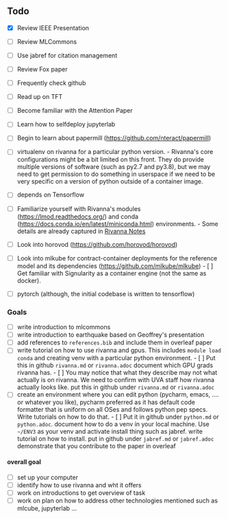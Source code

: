 
## Todo

- [X] Review IEEE Presentation
- [ ] Review MLCommons 
- [ ] Use jabref for citation management
- [ ] Review Fox paper
- [ ] Frequently check github
- [ ] Read up on TFT
- [ ] Become familiar with the Attention Paper
- [ ] Learn how to selfdeploy jupyterlab
- [ ] Begin to learn about papermill (https://github.com/nteract/papermill)
- [ ] virtualenv on rivanna for a particular python version.
      - Rivanna's core configurations might be a bit limited on this front.  They do provide multiple versions of software (such as py2.7 and py3.8), but we may need to get permission to do something in userspace if we need to be very specific on a version of python outside of a container image.
- [ ] depends on Tensorflow
- [ ] Familiarize yourself with Rivanna's modules (https://lmod.readthedocs.org/) and conda (https://docs.conda.io/en/latest/miniconda.html) environments.
      - Some details are already captured in [Rivanna Notes](./docs/rivanna-notes.md)
- [ ] Look into horovod (https://github.com/horovod/horovod)
- [ ] Look into mlkube for contract-container deployments for the reference model and its dependencies (https://github.com/mlkube/mlkube)
      - [ ] Get familiar with Signularity as a container engine (not the same as docker).
- [ ] pytorch (although, the initial codebase is written to tensorflow)


### Goals

- [ ] write introduction to mlcommons
- [ ] write introduction to earthquake based on Geoffrey's presentation
- [ ] add references to `references.bib` and include them in overleaf paper
- [ ] write tutorial on how to use rivanna and gpus. This includes `module load conda` and creating venv with a particular python environment.
      - [ ] Put this in github `rivanna.md` or `rivanna.adoc` document which GPU grads rivanna has.
      - [ ] You may notice that what they describe may not what actually is on rivanna. We need to confirm with UVA staff how rivanna actually looks like. put this in github under `rivanna.md` or `rivanna.adoc`
- [ ] create an environment where you can edit python (pycharm, emacs, .... or whatever you like), pycharm preferred as it has default code formatter that is uniform on all OSes and follows python pep specs. Write tutorials on how to do that.
      - [ ] Put it in github under `python.md` or `python.adoc`. document how to do a venv in your local machine. Use `~/ENV3` as your venv and activate
install thing such as jabref. write tutorial on how to install. put in github under `jabref.md` or `jabref.adoc`
demonstrate that you contribute to the paper in overleaf

#### overall goal

- [ ] set up your computer
- [ ] identify how to use rivanna and wht it offers
- [ ] work on introductions to get overview of task
- [ ] work on plan on how to address other technologies mentioned such as mlcube, jupyterlab ...